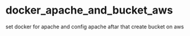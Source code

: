 # docker_apache_and_bucket_aws
set docker for apache and config apache aftar that create bucket on aws
